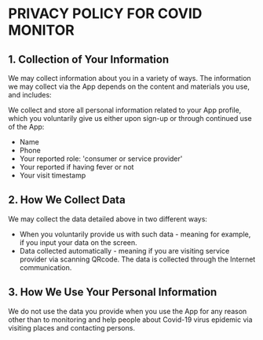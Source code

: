 # PRIVACY POLICY FOR COVID MONITOR

## 1. Collection of Your Information

We may collect information about you in a variety of ways. The information we may collect via the App depends on the content and materials you use, and includes:

We collect and store all personal information related to your App profile, which you voluntarily give us either upon sign-up or through continued use of the App:
  - Name
  - Phone
  - Your reported role: 'consumer or service provider'
  - Your reported if having fever or not
  - Your visit timestamp

## 2. How We Collect Data

We may collect the data detailed above in two different ways:

- When you voluntarily provide us with such data - meaning for example, if you input your data on the screen.
- Data collected automatically - meaning if you are visiting service provider via scanning QRcode.
The data is collected through the Internet communication.

## 3. How We Use Your Personal Information

We do not use the data you provide when you use the App for any reason other than to monitoring and help people about Covid-19 virus epidemic via visiting places and contacting persons.

